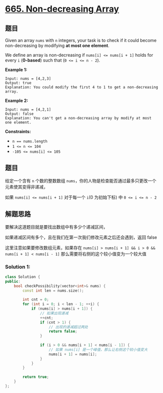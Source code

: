 # [665. Non-decreasing Array](https://leetcode.com/problems/non-decreasing-array/)

## 题目

Given an array `nums` with `n` integers, your task is to check if it could become non-decreasing by modifying **at most one element**.

We define an array is non-decreasing if `nums[i] <= nums[i + 1]` holds for every `i` (**0-based**) such that (`0 <= i <= n - 2`).

 

**Example 1:**

```
Input: nums = [4,2,3]
Output: true
Explanation: You could modify the first 4 to 1 to get a non-decreasing array.
```

**Example 2:**

```
Input: nums = [4,2,1]
Output: false
Explanation: You can't get a non-decreasing array by modify at most one element.
```

 

**Constraints:**

- `n == nums.length`
- `1 <= n <= 104`
- `-105 <= nums[i] <= 105`

## 题目

给定一个含有 `n` 个数的整数数组 `nums`，你的人物是检查能否通过最多只更改一个元素使其变得非递减，

如果 `nums[i] <= nums[i + 1]` 对于每一个 `i`(0 为初始下标) 中 `0 <= i <= n - 2`

## 解题思路

要解决这道题目就是要找出数组中有多少个递减区间，

如果递减区间有多个，且在我们在第一次我们修改元素之后还会遇到，返回 false

这里注意如果要修改数组元素，如果存在 `nums[i] > nums[i + 1] && i > 0 && nums[i + 1] < nums[i - 1]` 那么需要将右侧的这个较小值变为一个较大值

### Solution 1:


````c++
class Solution {
public:
    bool checkPossibility(vector<int>& nums) {
        const int len = nums.size();
            
        int cnt = 0;
        for (int i = 0; i < len - 1; ++i) {
            if (nums[i] > nums[i + 1]) {
                // 如果出现递减
                ++cnt;
                if (cnt > 1) {
                    // 出现的递减超过两处
                    return false;
                }
                
                if (i > 0 && nums[i + 1] < nums[i - 1]) {
                    // 如果 nums[i] 是一个峰值，那么让右侧这个较小值变大
                    nums[i + 1] = nums[i];
                }
            }
        }
        
        return true;
    }
};
````
